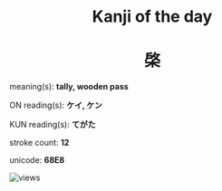 <h1 align="center">Kanji of the day</h1>
<h1 align="center">棨</h1>
<p align="left">meaning(s): <b>tally, wooden pass</b></p>
<p align="left">ON reading(s): <b>ケイ, ケン</b></p>
<p align="left">KUN reading(s): <b>てがた</b></p>
<p align="left">stroke count: <b>12</b></p>
<p align="left">unicode: <b>68E8</b></p>
<p align="left"><img src="https://komarev.com/ghpvc/?username=tristanwagner-kanjioftheday&label=Views&color=0e75b6&style=flat" alt="views"/></p>
